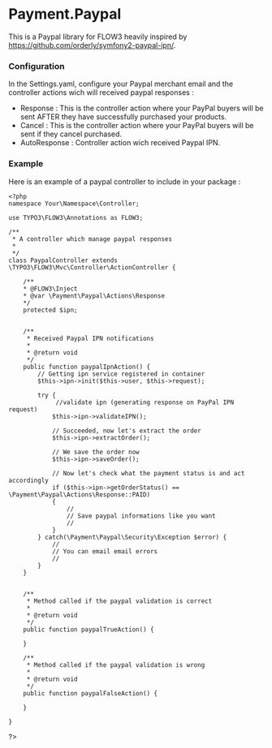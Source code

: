 Payment.Paypal
==============

This is a Paypal library for FLOW3 heavily inspired by https://github.com/orderly/symfony2-paypal-ipn/.

### Configuration

In the Settings.yaml, configure your Paypal merchant email and the controller actions wich will received paypal responses :
- Response : This is the controller action where your PayPal buyers will be sent AFTER they have successfully purchased your products.
- Cancel : This is the controller action where your PayPal buyers will be sent if they cancel purchased.
- AutoResponse : Controller action wich received Paypal IPN.

### Example

Here is an example of a paypal controller to include in your package :
    
    <?php
	namespace Your\Namespace\Controller;
	
	use TYPO3\FLOW3\Annotations as FLOW3;
	
	/**
	 * A controller which manage paypal responses
	 *
	 */
	class PaypalController extends \TYPO3\FLOW3\Mvc\Controller\ActionController {
	
		/**
		* @FLOW3\Inject
		* @var \Payment\Paypal\Actions\Response
		*/
		protected $ipn;
		
		
		/**
		 * Received Paypal IPN notifications
		 * 
		 * @return void
		 */
		public function paypalIpnAction() {
			// Getting ipn service registered in container
			$this->ipn->init($this->user, $this->request);
	        
	        try {
	        	 //validate ipn (generating response on PayPal IPN request)
	        	$this->ipn->validateIPN();
				
	            // Succeeded, now let's extract the order
	            $this->ipn->extractOrder();
				
				// We save the order now
	            $this->ipn->saveOrder();
					
	            // Now let's check what the payment status is and act accordingly
	            if ($this->ipn->getOrderStatus() == \Payment\Paypal\Actions\Response::PAID)
	            {				
					//
					// Save paypal informations like you want
					//
	            }
	        } catch(\Payment\Paypal\Security\Exception $error) {
	        	//
	        	// You can email email errors
	        	//
	        }
	    }
	
		
		/**
		 * Method called if the paypal validation is correct
		 * 
		 * @return void
		 */
		public function paypalTrueAction() {
			
		}
		
		/**
		 * Method called if the paypal validation is wrong
		 * 
		 * @return void
		 */
		public function paypalFalseAction() {
			
		}
	
	}

?>